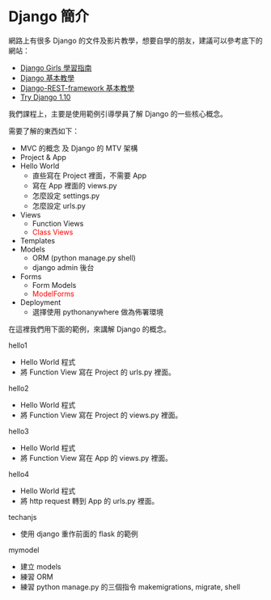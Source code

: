 # Django 簡介

網路上有很多 Django 的文件及影片教學，想要自學的朋友，建議可以參考底下的網站：

* [Django Girls 學習指南](https://djangogirlstaipei.gitbooks.io/django-girls-taipei-tutorial/)
* [Django 基本教學](https://github.com/twtrubiks/django-tutorial)
* [Django-REST-framework 基本教學](https://github.com/twtrubiks/django-rest-framework-tutorial)
* [Try Django 1.10](https://github.com/codingforentrepreneurs/Try-Django-1.10)

我們課程上，主要是使用範例引導學員了解 Django 的一些核心概念。

需要了解的東西如下：

* MVC 的概念 及 Django 的 MTV 架構
* Project & App
* Hello World
  - 直些寫在 Project 裡面，不需要 App
  - 寫在 App 裡面的 views.py
  - 怎麼設定 settings.py
  - 怎麼設定 urls.py
* Views
  - Function Views
  - <font color='red'>Class Views</font>
* Templates
* Models
  - ORM (python manage.py shell)
  - django admin 後台
* Forms
  - Form Models
  - <font color='red'>ModelForms</font>
* Deployment
  - 選擇使用 pythonanywhere 做為佈署環境

在這裡我們用下面的範例，來講解 Django 的概念。

hello1

* Hello World 程式
* 將 Function View 寫在 Project 的 urls.py 裡面。

hello2

* Hello World 程式
* 將 Function View 寫在 Project 的 views.py 裡面。

hello3

* Hello World 程式
* 將 Function View 寫在 App 的 views.py 裡面。

hello4

* Hello World 程式
* 將 http request 轉到 App 的 urls.py 裡面。

techanjs

* 使用 django 重作前面的 flask 的範例

mymodel

* 建立 models
* 練習 ORM
* 練習 python manage.py 的三個指令 makemigrations, migrate, shell
